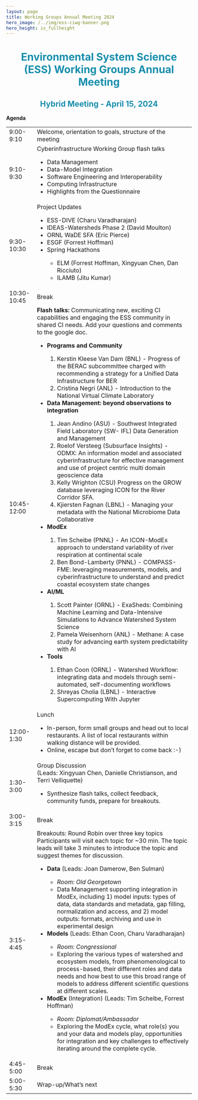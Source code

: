 ```yaml
---
layout: page
title: Working Groups Annual Meeting 2024
hero_image: /../img/ess-ciwg-banner.png
hero_height: is_fullheight
---
```


<h1 style="text-align:center;color:rgb(24,142,172)"> 
  Environmental System Science (ESS) Working Groups Annual Meeting 
</h1>
<h2 style="text-align:center;color:rgb(24,142,172)">
  Hybrid Meeting - April 15, 2024
</h2>

<p><strong>Agenda</strong></p>
<div>
<table style="width: 100%">
    <colgroup>
       <col span="1" style="width: 15%;">
       <col span="1" style="width: 85%;">
    </colgroup>
<tbody>
<tr>
<td>9:00-9:10</td>
<td>Welcome, orientation to goals, structure of the meeting</td>
</tr>
<tr>
<td>9:10-9:30</td>
<td>Cyberinfrastructure Working Group flash talks
<ul>
<li>Data Management</li>
<li>Data-Model Integration</li>
<li>Software Engineering and Interoperability</li>
<li>Computing Infrastructure</li>
<li>Highlights from the Questionnaire</li>
</ul>
</td>
</tr>
<tr>
<td>9:30-10:30</td>
<td>Project Updates
<ul>
<li>ESS-DIVE (Charu Varadharajan)</li>
<li>IDEAS-Watersheds Phase 2 (David Moulton)</li>
<li>ORNL WaDE SFA (Eric Pierce)</li>
<li>ESGF (Forrest Hoffman)</li>
<li>Spring Hackathons</li>
<ul>
  <li>ELM (Forrest Hoffman, Xingyuan Chen, Dan Ricciuto)</li>
  <li>ILAMB (Jitu Kumar)</li>
</ul>
</ul>
</td>
</tr>
<tr>
<td>10:30-10:45</td>
<td>Break</td>
</tr>
<tr>
<td>10:45-12:00</td>
<td><strong>Flash talks:</strong> Communicating new, exciting CI capabilities and engaging
the ESS community in shared CI needs. Add your questions and
comments to the google doc.
<ul>
<li><strong>Programs and Community</strong></li>
<ol>
  <li>Kerstin Kleese Van Dam (BNL) - Progress of the BERAC
subcommittee charged with recommending a strategy for a Unified
Data Infrastructure for BER</li>
<li>Cristina Negri (ANL) - Introduction to the National Virtual Climate
Laboratory</li>
</ol>
<li><strong>Data Management: beyond observations to integration</strong></li>
<ol>
  <li>Jean Andino (ASU) - Southwest Integrated Field Laboratory (SW-
IFL) Data Generation and Management</li>
<li>Roelof Versteeg (Subsurface Insights) - ODMX: An information
model and associated cyberinfrastructure for effective management
and use of project centric multi domain geoscience data</li>
<li>Kelly Wrighton (CSU) Progress on the GROW database leveraging
ICON for the River Corridor SFA.</li>
<li>Kjiersten Fagnan (LBNL) - Managing your metadata with the
National Microbiome Data Collaborative</li>
</ol>
<li><strong>ModEx</strong></li>
<ol>
  <li>Tim Scheibe (PNNL) - An ICON-ModEx approach to understand
variability of river respiration at continental scale</li>
<li>Ben Bond-Lamberty (PNNL) - COMPASS-FME: leveraging
measurements, models, and cyberinfrastructure to understand and
predict coastal ecosystem state changes</li>
</ol>
<li><strong>AI/ML</strong></li>
<ol>
<li>Scott Painter (ORNL) - ExaSheds: Combining Machine Learning
and Data-Intensive Simulations to Advance Watershed System
Science</li>
<li>Pamela Weisenhorn (ANL) - Methane: A case study for advancing
earth system predictability with AI</li>
</ol>
<li><strong>Tools</strong></li>
<ol>
<li>Ethan Coon (ORNL) - Watershed Workflow: integrating data and models through semi-automated, self-documenting workflows</li>
<li>Shreyas Cholia (LBNL) - Interactive Supercomputing With Jupyter</li>
</ol>
</ul>
</td>
</tr>
<tr>
<td>12:00-1:30</td>
<td>Lunch
<ul>
<li>In-person, form small groups and head out to local restaurants. A list of
local restaurants within walking distance will be provided.</li>
<li>Online, escape but don’t forget to come back :-)</li>
</ul>
</td>
</tr>
<tr>
<td>1:30-3:00</td>
<td>Group Discussion<br>(Leads: Xingyuan Chen, Danielle Christianson, and Terri Velliquette)
<ul>
<li>Synthesize flash talks, collect feedback, community funds, prepare for breakouts.</li>
</ul>
</td>
</tr>
<tr>
<td>3:00-3:15</td>
<td>Break</td>
</tr>
<tr>
<td>3:15-4:45</td>
<td>Breakouts: Round Robin over three key topics<br>Participants will visit each topic for ~30 min. The topic leads will take 3 minutes to introduce the topic and suggest themes for discussion.
<ul>
<li><strong>Data</strong> (Leads: Joan Damerow, Ben Sulman)</li>
<ul>
  <li><em>Room: Old Georgetown</em></li>
  <li>Data Management supporting integration in ModEx,
including 1) model inputs: types of data, data standards and
metadata, gap filling, normalization and access, and 2)
model outputs: formats, archiving and use in experimental
design</li>
</ul>
<li><strong>Models</strong> (Leads: Ethan Coon, Charu Varadharajan)</li>
<ul>
  <li><em>Room: Congressional</em></li>
  <li>Exploring the various types of watershed and ecosystem
models, from phenomenological to process-based, their
different roles and data needs and how best to use this
broad range of models to address different scientific
questions at different scales.</li>
</ul>
<li><strong>ModEx</strong> (Integration) (Leads: Tim Scheibe, Forrest Hoffman)</li>
<ul>
  <li><em>Room: Diplomat/Ambassador</em></li>
  <li>Exploring the ModEx cycle, what role(s) you and your data
and models play, opportunities for integration and key
challenges to effectively iterating around the complete cycle.</li>
</ul>
</ul>
</td>
</tr>
<tr>
<td>4:45-5:00</td>
<td>Break</td>
</tr>
<tr>
<td>5:00-5:30</td>
<td>Wrap-up/What’s next</td>
</tr>
</tbody>
</table>
</div>
